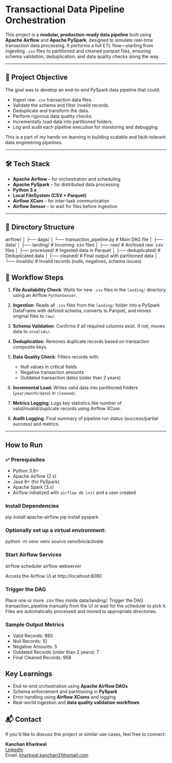 # Transactional Data Pipeline Orchestration




This project is a **modular, production-ready data pipeline** built using **Apache Airflow** and **Apache PySpark**, designed to simulate real-time transaction data processing. It performs a full ETL flow—starting from ingesting `.csv` files to partitioned and cleaned parquet files, ensuring schema validation, deduplication, and data quality checks along the way.

---

## 📌 Project Objective

The goal was to develop an end-to-end PySpark data pipeline that could:
- Ingest raw `.csv` transaction data files.
- Validate the schema and filter invalid records.
- Deduplicate and transform the data.
- Perform rigorous data quality checks.
- Incrementally load data into partitioned folders.
- Log and audit each pipeline execution for monitoring and debugging.

This is a part of my hands-on learning in building scalable and fault-tolerant data engineering pipelines.

---

## 🛠️ Tech Stack

- **Apache Airflow** – for orchestration and scheduling
- **Apache PySpark** – for distributed data processing
- **Python 3.x**
- **Local FileSystem (CSV + Parquet)**
- **Airflow XCom** – for inter-task communication
- **Airflow Sensor** – to wait for files before ingestion

---

## 📂 Directory Structure

airflow/
│
├── dags/
│ └── transaction_pipeline.py # Main DAG file
│
├── data/
│ ├── landing/ # Incoming .csv files
│ ├── raw/ # Archived raw .csv files
│ ├── processed/ # Ingested data in Parquet
│ ├── deduplicated/ # Deduplicated data
│ ├── cleaned/ # Final output with partitioned data
│ └── invalids/ # Invalid records (nulls, negatives, schema issues)




## 🔁 Workflow Steps

1. **File Availability Check**: Waits for new `.csv` files in the `landing/` directory using an Airflow `PythonSensor`.

2. **Ingestion**: Reads all `.csv` files from the `landing/` folder into a PySpark DataFrame with defined schema, converts to Parquet, and moves original files to `raw/`.

3. **Schema Validation**: Confirms if all required columns exist. If not, moves data to `invalids/`.

4. **Deduplication**: Removes duplicate records based on transaction composite keys.

5. **Data Quality Check**: Filters records with:
   - Null values in critical fields
   - Negative transaction amounts
   - Outdated transaction dates (older than 2 years)

6. **Incremental Load**: Writes valid data into partitioned folders (`year/month/date`) in `cleaned/`.

7. **Metrics Logging**: Logs key statistics like number of valid/invalid/duplicate records using Airflow XCom.

8. **Audit Logging**: Final summary of pipeline run status (success/partial success) and metrics.

---

## How to Run

### ✅ Prerequisites

- Python 3.8+
- Apache Airflow (2.x)
- Java 8+ (for PySpark)
- Apache Spark (3.x)
- Airflow initialized with `airflow db init` and a user created

###  Install Dependencies

   pip install apache-airflow
   pip install pyspark


### Optionally set up a virtual environment:

   python -m venv venv
   source venv/bin/activate

###  Start Airflow Services

   airflow scheduler
   airflow webserver
   
   Access the Airflow UI at http://localhost:8080


### Trigger the DAG

   Place one or more .csv files inside data/landing/.
   Trigger the DAG transaction_pipeline manually from the UI or wait for the scheduler to pick it.
   Files are automatically processed and moved to appropriate directories.


### Sample Output Metrics

- Valid Records:  980
- Null Records:  10
- Negative Amounts:  5
- Outdated Records (older than 2 years):  7
- Final Cleaned Records:  958



##  Key Learnings

-  End-to-end orchestration using **Apache Airflow DAGs**
-  Schema enforcement and partitioning in **PySpark**
-  Error handling using **Airflow XComs** and logging
-  Real-world ingestion and **data quality validation workflows**


## 📬 Contact

If you'd like to discuss this project or similar use cases, feel free to connect:

**Kanchan Kharkwal**  
[LinkedIn](https://www.linkedin.com/in/kanchan-kharkwal)  
 Email: kharkwal.kanchan31@gmail.com
